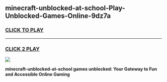 
## minecraft-unblocked-at-school-Play-Unblocked-Games-Online-9dz7a
<h3>
<a href="https://premium76.site?title=minecraft-unblocked-at-school&ref=25A">CLICK TO PLAY</a></h3>
<hr>

<h3>
<a href="https://premium76.site?title=minecraft-unblocked-at-school&ref=25A">CLICK 2 PLAY</a>
  
</h3>

<a href="https://premium76.site?title=minecraft-unblocked-at-school&ref=25A"><img src="https://clearcache.store/games.png"></a>


**minecraft-unblocked-at-school games unblocked: Your Gateway to Fun and Accessible Online Gaming**
